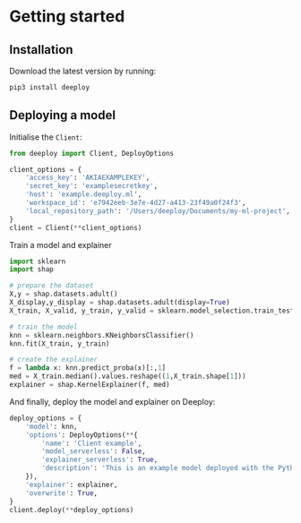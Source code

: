 # Getting started

## Installation

Download the latest version by running:

```bash
pip3 install deeploy
```

## Deploying a model

Initialise the `Client`:

```python
from deeploy import Client, DeployOptions

client_options = {
    'access_key': 'AKIAEXAMPLEKEY',
    'secret_key': 'examplesecretkey',
    'host': 'example.deeploy.ml',
    'workspace_id': 'e7942eeb-3e7e-4d27-a413-23f49a0f24f3',
    'local_repository_path': '/Users/deeploy/Documents/my-ml-project',
}
client = Client(**client_options)
```

Train a model and explainer

```python
import sklearn
import shap

# prepare the dataset
X,y = shap.datasets.adult()
X_display,y_display = shap.datasets.adult(display=True)
X_train, X_valid, y_train, y_valid = sklearn.model_selection.train_test_split(X, y, test_size=0.2, random_state=7)

# train the model
knn = sklearn.neighbors.KNeighborsClassifier()
knn.fit(X_train, y_train)

# create the explainer
f = lambda x: knn.predict_proba(x)[:,1]
med = X_train.median().values.reshape((1,X_train.shape[1]))
explainer = shap.KernelExplainer(f, med)
```

And finally, deploy the model and explainer on Deeploy:

```python
deploy_options = {
    'model': knn, 
    'options': DeployOptions(**{
        'name': 'Client example',
        'model_serverless': False,
        'explainer_serverless': True,
        'description': 'This is an example model deployed with the Python client',
    }), 
    'explainer': explainer,
    'overwrite': True,
}
client.deploy(**deploy_options)
```